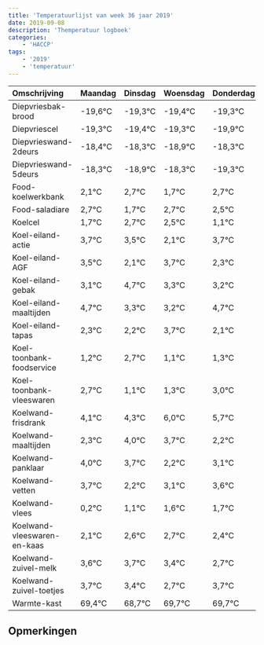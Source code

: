 ```yaml
---
title: 'Temperatuurlijst van week 36 jaar 2019'
date: 2019-09-08
description: 'Themperatuur logboek'
categories:
    - 'HACCP'
tags:
    - '2019'
    - 'temperatuur'
---
```

|Omschrijving|Maandag|Dinsdag|Woensdag|Donderdag|Vrijdag|Zaterdag|Zondag|
|:---|:---|:---|:---|:---|:---|:---|:---|
|Diepvriesbak-brood|-19,6°C|-19,3°C|-19,4°C|-19,3°C|-19,9°C|-19,3°C|-20,3°C|
|Diepvriescel|-19,3°C|-19,4°C|-19,3°C|-19,9°C|-19,3°C|-20,3°C|-19,3°C|
|Diepvrieswand-2deurs|-18,4°C|-18,3°C|-18,9°C|-18,3°C|-19,3°C|-18,3°C|-18,5°C|
|Diepvrieswand-5deurs|-18,3°C|-18,9°C|-18,3°C|-19,3°C|-18,3°C|-18,5°C|-19,9°C|
|Food-koelwerkbank|2,1°C|2,7°C|1,7°C|2,7°C|2,5°C|1,1°C|2,7°C|
|Food-saladiare|2,7°C|1,7°C|2,7°C|2,5°C|1,1°C|2,7°C|1,3°C|
|Koelcel|1,7°C|2,7°C|2,5°C|1,1°C|2,7°C|1,3°C|1,2°C|
|Koel-eiland-actie|3,7°C|3,5°C|2,1°C|3,7°C|2,3°C|2,2°C|3,7°C|
|Koel-eiland-AGF|3,5°C|2,1°C|3,7°C|2,3°C|2,2°C|3,7°C|2,1°C|
|Koel-eiland-gebak|3,1°C|4,7°C|3,3°C|3,2°C|4,7°C|3,1°C|3,3°C|
|Koel-eiland-maaltijden|4,7°C|3,3°C|3,2°C|4,7°C|3,1°C|3,3°C|5,0°C|
|Koel-eiland-tapas|2,3°C|2,2°C|3,7°C|2,1°C|2,3°C|4,0°C|3,7°C|
|Koel-toonbank-foodservice|1,2°C|2,7°C|1,1°C|1,3°C|3,0°C|2,7°C|1,2°C|
|Koel-toonbank-vleeswaren|2,7°C|1,1°C|1,3°C|3,0°C|2,7°C|1,2°C|2,1°C|
|Koelwand-frisdrank|4,1°C|4,3°C|6,0°C|5,7°C|4,2°C|5,1°C|5,6°C|
|Koelwand-maaltijden|2,3°C|4,0°C|3,7°C|2,2°C|3,1°C|3,6°C|3,7°C|
|Koelwand-panklaar|4,0°C|3,7°C|2,2°C|3,1°C|3,6°C|3,7°C|3,4°C|
|Koelwand-vetten|3,7°C|2,2°C|3,1°C|3,6°C|3,7°C|3,4°C|2,7°C|
|Koelwand-vlees|0,2°C|1,1°C|1,6°C|1,7°C|1,4°C|0,7°C|1,7°C|
|Koelwand-vleeswaren-en-kaas|2,1°C|2,6°C|2,7°C|2,4°C|1,7°C|2,7°C|2,7°C|
|Koelwand-zuivel-melk|3,6°C|3,7°C|3,4°C|2,7°C|3,7°C|3,7°C|4,0°C|
|Koelwand-zuivel-toetjes|3,7°C|3,4°C|2,7°C|3,7°C|3,7°C|4,0°C|3,5°C|
|Warmte-kast|69,4°C|68,7°C|69,7°C|69,7°C|70,0°C|69,5°C|69,1°C|

## Opmerkingen


